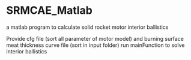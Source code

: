 # SRMCAE_Matlab
a matlab program to calculate solid rocket motor interior ballistics

Provide cfg file (sort all parameter of motor model) and burning surface meat thickness curve file (sort in input folder)
run mainFunction to solve interior ballistics